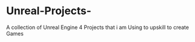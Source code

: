 # Unreal-Projects-
A collection of Unreal Engine 4 Projects that i am Using to upskill to create Games 
